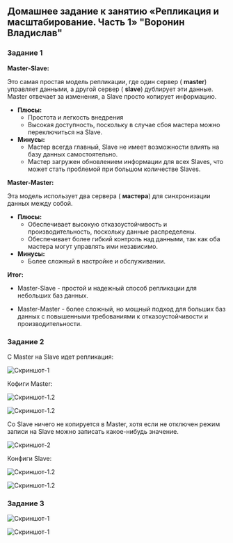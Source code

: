 ## Домашнее задание к занятию «Репликация и масштабирование. Часть 1» "Воронин Владислав"


### Задание 1

**Master-Slave:**

Это самая простая модель репликации, где один сервер ( **master**) управляет данными, а другой сервер ( **slave**) дублирует эти данные. Master отвечает за изменения, а Slave просто копирует информацию.  

* **Плюсы:**
    * Простота и легкость внедрения
    * Высокая доступность, поскольку в случае сбоя мастера можно переключиться на Slave.
* **Минусы:**
    * Мастер всегда главный, Slave не имеет возможности влиять на базу данных самостоятельно.
    * Мастер загружен обновлением информации для всех Slaves, что может стать проблемой при большом количестве Slaves.

**Master-Master:**

Эта модель использует два сервера ( **мастера**) для синхронизации данных между собой. 

* **Плюсы:**
    *   Обеспечивает высокую отказоустойчивость и производительность, поскольку данные распределены. 
    *   Обеспечивает  более гибкий контроль над данными, так как оба мастера могут управлять ими независимо. 
* **Минусы:**
    *  Более сложный в настройке и обслуживании.

**Итог:**

* Master-Slave - простой и надежный способ репликации для небольших баз данных. 

* Master-Master - более сложный, но мощный подход для больших баз данных с повышенными требованиями к отказоустойчивости и производительности.

### Задание 2

C Master на Slave идет репликация:

![Скриншот-1](https://github.com/vodin26/homework_12-06/blob/main/img/Master_1.png)

Кофиги Master:

![Скриншот-1.2](https://github.com/vodin26/homework_12-06/blob/main/img/Conf_Master_1.png)

![Скриншот-1.2](https://github.com/vodin26/homework_12-06/blob/main/img/Conf_Master_2.png)

Со Slave ничего не копируется в Master, хотя если не отключен режим записи на Slave можно записать какое-нибудь значение.

![Скриншот-2](https://github.com/vodin26/homework_12-06/blob/main/img/Slave_1.png)

Конфиги Slave:

![Скриншот-1.2](https://github.com/vodin26/homework_12-06/blob/main/img/Conf_Slave_1.png)

![Скриншот-1.2](https://github.com/vodin26/homework_12-06/blob/main/img/Conf_Slave_2.png)

### Задание 3

![Скриншот-1](https://github.com/vodin26/homework_12-06/blob/main/img/Master_1.2.png)

![Скриншот-1](https://github.com/vodin26/homework_12-06/blob/main/img/Master_2.2.png)